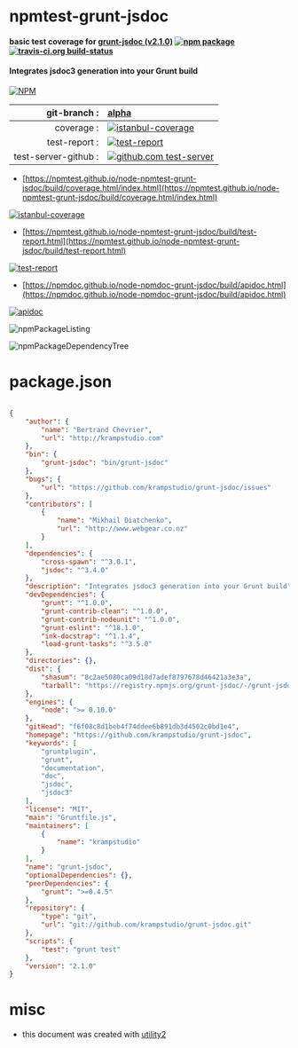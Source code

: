 # npmtest-grunt-jsdoc

#### basic test coverage for  [grunt-jsdoc (v2.1.0)](https://github.com/krampstudio/grunt-jsdoc)  [![npm package](https://img.shields.io/npm/v/npmtest-grunt-jsdoc.svg?style=flat-square)](https://www.npmjs.org/package/npmtest-grunt-jsdoc) [![travis-ci.org build-status](https://api.travis-ci.org/npmtest/node-npmtest-grunt-jsdoc.svg)](https://travis-ci.org/npmtest/node-npmtest-grunt-jsdoc)

#### Integrates jsdoc3 generation into your Grunt build

[![NPM](https://nodei.co/npm/grunt-jsdoc.png?downloads=true&downloadRank=true&stars=true)](https://www.npmjs.com/package/grunt-jsdoc)

| git-branch : | [alpha](https://github.com/npmtest/node-npmtest-grunt-jsdoc/tree/alpha)|
|--:|:--|
| coverage : | [![istanbul-coverage](https://npmtest.github.io/node-npmtest-grunt-jsdoc/build/coverage.badge.svg)](https://npmtest.github.io/node-npmtest-grunt-jsdoc/build/coverage.html/index.html)|
| test-report : | [![test-report](https://npmtest.github.io/node-npmtest-grunt-jsdoc/build/test-report.badge.svg)](https://npmtest.github.io/node-npmtest-grunt-jsdoc/build/test-report.html)|
| test-server-github : | [![github.com test-server](https://npmtest.github.io/node-npmtest-grunt-jsdoc/GitHub-Mark-32px.png)](https://npmtest.github.io/node-npmtest-grunt-jsdoc/build/app/index.html) | | build-artifacts : | [![build-artifacts](https://npmtest.github.io/node-npmtest-grunt-jsdoc/glyphicons_144_folder_open.png)](https://github.com/npmtest/node-npmtest-grunt-jsdoc/tree/gh-pages/build)|

- [https://npmtest.github.io/node-npmtest-grunt-jsdoc/build/coverage.html/index.html](https://npmtest.github.io/node-npmtest-grunt-jsdoc/build/coverage.html/index.html)

[![istanbul-coverage](https://npmtest.github.io/node-npmtest-grunt-jsdoc/build/screenCapture.buildCi.browser.%252Ftmp%252Fbuild%252Fcoverage.lib.html.png)](https://npmtest.github.io/node-npmtest-grunt-jsdoc/build/coverage.html/index.html)

- [https://npmtest.github.io/node-npmtest-grunt-jsdoc/build/test-report.html](https://npmtest.github.io/node-npmtest-grunt-jsdoc/build/test-report.html)

[![test-report](https://npmtest.github.io/node-npmtest-grunt-jsdoc/build/screenCapture.buildCi.browser.%252Ftmp%252Fbuild%252Ftest-report.html.png)](https://npmtest.github.io/node-npmtest-grunt-jsdoc/build/test-report.html)

- [https://npmdoc.github.io/node-npmdoc-grunt-jsdoc/build/apidoc.html](https://npmdoc.github.io/node-npmdoc-grunt-jsdoc/build/apidoc.html)

[![apidoc](https://npmdoc.github.io/node-npmdoc-grunt-jsdoc/build/screenCapture.buildCi.browser.%252Ftmp%252Fbuild%252Fapidoc.html.png)](https://npmdoc.github.io/node-npmdoc-grunt-jsdoc/build/apidoc.html)

![npmPackageListing](https://npmtest.github.io/node-npmtest-grunt-jsdoc/build/screenCapture.npmPackageListing.svg)

![npmPackageDependencyTree](https://npmtest.github.io/node-npmtest-grunt-jsdoc/build/screenCapture.npmPackageDependencyTree.svg)



# package.json

```json

{
    "author": {
        "name": "Bertrand Chevrier",
        "url": "http://krampstudio.com"
    },
    "bin": {
        "grunt-jsdoc": "bin/grunt-jsdoc"
    },
    "bugs": {
        "url": "https://github.com/krampstudio/grunt-jsdoc/issues"
    },
    "contributors": [
        {
            "name": "Mikhail Diatchenko",
            "url": "http://www.webgear.co.nz"
        }
    ],
    "dependencies": {
        "cross-spawn": "^3.0.1",
        "jsdoc": "^3.4.0"
    },
    "description": "Integrates jsdoc3 generation into your Grunt build",
    "devDependencies": {
        "grunt": "^1.0.0",
        "grunt-contrib-clean": "^1.0.0",
        "grunt-contrib-nodeunit": "^1.0.0",
        "grunt-eslint": "^18.1.0",
        "ink-docstrap": "^1.1.4",
        "load-grunt-tasks": "^3.5.0"
    },
    "directories": {},
    "dist": {
        "shasum": "8c2ae5080ca09d18d7adef8797678d46421a3e3a",
        "tarball": "https://registry.npmjs.org/grunt-jsdoc/-/grunt-jsdoc-2.1.0.tgz"
    },
    "engines": {
        "node": ">= 0.10.0"
    },
    "gitHead": "f6f08c8d1beb4f74ddee6b891db3d4502c0bd1e4",
    "homepage": "https://github.com/krampstudio/grunt-jsdoc",
    "keywords": [
        "gruntplugin",
        "grunt",
        "documentation",
        "doc",
        "jsdoc",
        "jsdoc3"
    ],
    "license": "MIT",
    "main": "Gruntfile.js",
    "maintainers": [
        {
            "name": "krampstudio"
        }
    ],
    "name": "grunt-jsdoc",
    "optionalDependencies": {},
    "peerDependencies": {
        "grunt": ">=0.4.5"
    },
    "repository": {
        "type": "git",
        "url": "git://github.com/krampstudio/grunt-jsdoc.git"
    },
    "scripts": {
        "test": "grunt test"
    },
    "version": "2.1.0"
}
```



# misc
- this document was created with [utility2](https://github.com/kaizhu256/node-utility2)
